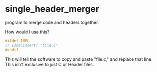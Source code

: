 # single_header_merger
program to merge code and headers together.


How would I use this? 

```c
#ifdef IMPL
// [shm:insert] "file.c"
#endif
```

This will tell the software to copy and paste "file.c," and replace that line.
This isn't exclusive to just C or Header files. 
